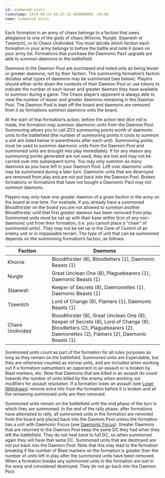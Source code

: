 ```yaml
---
id: summoned-units
timestamp: 1974-06-24 04:37:15.000000000 -04:00
name: Summoned Units
---
```

<p>Each formation in an army of chaos belongs to a faction that owes allegiance to one of the gods of chaos (Khorne, Nurgle, Slaanesh or Tzeentch), or to Chaos Undivided. You must decide which faction each formation in your army belongs to before the battle and note it down on your army list. Formations that purchase the Daemonic Pact upgrade are able to summon daemons to the battlefield.</p>

<p>Daemons in the Daemon Pool are purchased and noted only as being lesser or greater daemons, not by their faction. The summoning formation&rsquo;s faction dictates what types of daemons may be summoned (see below). Players should either write down the contents of their Daemon Pool or use tokens to indicate the number of each lesser and greater daemon they have available to summon during a game. The Chaos player&rsquo;s opponent is always able to view the number of lesser and greater daemons remaining in the Daemon Pool. The Daemon Pool is kept off the board and daemons are removed from it as formations summon daemons onto the board.</p>

<p>At the start of that formation&rsquo;s action, before the action test dice roll is made, the formation may summon daemonic units from the Daemon Pool. Summoning allows you to call 2D3 summoning points worth of daemonic units to the battlefield (the number of summoning points it costs to summon a unit are listed below in parentheses after each unit). Summoning points must be used to summon daemonic units from the Daemon Pool and summoned units are brought into play immediately. If for any reason any summoning points generated are not used, they are lost and may not be carried over into subsequent turns. You may only summon as many daemons as you have left in your Daemon Pool. Left over daemonic units may be summoned during a later turn. Daemonic units that are destroyed are removed from play and are not put back into the Daemon Pool. Broken formations or formations that have not bought a Daemonic Pact may not summon daemons.</p>

<p>Players may only have one greater daemon of a given faction in the army on the board at one time. For example, if you already have a summoned Bloodthirster on the board you are not allowed to summon another Bloodthirster until that first greater daemon has been removed from play. Summoned units must be set up with their base within 5cm of any non-daemonic unit from their formation, (i.e. you cannot place a <q>chain</q> of summoned units). They may not be set up in the Zone of Control of an enemy unit or in impassable terrain. The type of unit that can be summoned depends on the summoning formation&rsquo;s faction, as follows:</p>

<table class="no_border">
	<thead>
		<tr>
			<th style="width:8em">Faction</th>
			<th>Daemons</th>
		</tr>
	</thead>
	<tbody>
		<tr>
			<td>Khorne</td>
			<td>Bloodthirster (8), Bloodletters (1), Daemonic Beasts (1)</td>
		</tr>
		<tr>
			<td>Nurgle</td>
			<td>Great Unclean One (8), Plaguebearers (1), Daemonic Beasts (1)</td>
		</tr>
		<tr>
			<td>Slaanesh</td>
			<td>Keeper of Secrets (8), Daemonettes (1), Daemonic Beasts (1)</td>
		</tr>
		<tr>
			<td>Tzeentch</td>
			<td>Lord of Change (8), Flamers (1), Daemonic Beasts (1)</td>
		</tr>
		<tr>
			<td>Chaos Undivided</td>
			<td>Bloodthirster (8), Great Unclean One (8), Keeper of Secrets (8), Lord of Change (8), Bloodletters (2), Plaguebearers (2), Daemonettes (2), Flamers (2), Daemonic Beasts (1)</td>
		</tr>
	</tbody>
</table>

<p>Summoned units count as part of the formation for all rules purposes as long as they remain on the battlefield. Summoned units are Expendable, but they are otherwise counted as normal units, and are included when working out if a formation outnumbers an opponent in an assault or is broken by Blast markers, etc. Note that Daemons that are killed in an assault do count towards the number of units killed by the enemy when working out modifiers for assault resolution. If a formation loses an assault (see <a href="../tournament-pack/#loser_withdraws">Loser Withdraws</a>) remove extra hits from the formation before it is broken and all the remaining summoned units are then removed.</p>

<p>Summoned units remain on the battlefield until the end phase of the turn in which they are summoned. In the end of the rally phase, after formations have attempted to rally, all summoned units in the formation are removed from the board and placed back into the Daemon Pool unless the formation has a unit with Daemonic Focus (see <a href="#daemonic_focus">Daemonic Focus</a>). Greater Daemons that are returned to the Daemon Pool keep the same DC they had when they left the battlefield. They do not heal back to full DC, so when summoned again they will have that same DC. Summoned units that are destroyed are not put back into the Daemon Pool. Note that this may lead to the formation breaking if the number of Blast markers on the formation is greater than the number of units left in play after the summoned units have been removed. When a formation breaks any summoned units in the formation are lost in the warp and considered destroyed. They do not go back into the Daemon Pool.</p>